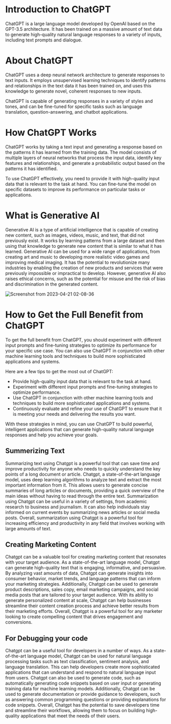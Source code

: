 
# Introduction to ChatGPT

ChatGPT is a large language model developed by OpenAI based on the GPT-3.5 architecture. It has been trained on a massive amount of text data to generate high-quality natural language responses to a variety of inputs, including text prompts and dialogue.

# About ChatGPT

ChatGPT uses a deep neural network architecture to generate responses to text inputs. It employs unsupervised learning techniques to identify patterns and relationships in the text data it has been trained on, and uses this knowledge to generate novel, coherent responses to new inputs.

ChatGPT is capable of generating responses in a variety of styles and tones, and can be fine-tuned for specific tasks such as language translation, question-answering, and chatbot applications.

# How ChatGPT Works

ChatGPT works by taking a text input and generating a response based on the patterns it has learned from the training data. The model consists of multiple layers of neural networks that process the input data, identify key features and relationships, and generate a probabilistic output based on the patterns it has identified.

To use ChatGPT effectively, you need to provide it with high-quality input data that is relevant to the task at hand. You can fine-tune the model on specific datasets to improve its performance on particular tasks or applications.


# What is Generative AI
Generative AI is a type of artificial intelligence that is capable of creating new content, such as images, videos, music, and text, that did not previously exist. It works by learning patterns from a large dataset and then using that knowledge to generate new content that is similar to what it has learned. Generative AI can be used for a wide range of applications, from creating art and music to developing more realistic video games and improving medical imaging. It has the potential to revolutionize many industries by enabling the creation of new products and services that were previously impossible or impractical to develop. However, generative AI also raises ethical concerns, such as the potential for misuse and the risk of bias and discrimination in the generated content.

<p align="center">
  
  
  
![Screenshot from 2023-04-21 02-08-36](https://user-images.githubusercontent.com/90936436/233488499-e6ced616-04dd-4917-b34f-b71d7b297ffe.png)






</p>

# How to Get the Full Benefit from ChatGPT

To get the full benefit from ChatGPT, you should experiment with different input prompts and fine-tuning strategies to optimize its performance for your specific use case. You can also use ChatGPT in conjunction with other machine learning tools and techniques to build more sophisticated applications and systems.

Here are a few tips to get the most out of ChatGPT:

- Provide high-quality input data that is relevant to the task at hand.
- Experiment with different input prompts and fine-tuning strategies to optimize performance.
- Use ChatGPT in conjunction with other machine learning tools and techniques to build more sophisticated applications and systems.
- Continuously evaluate and refine your use of ChatGPT to ensure that it is meeting your needs and delivering the results you want.

With these strategies in mind, you can use ChatGPT to build powerful, intelligent applications that can generate high-quality natural language responses and help you achieve your goals.

## Summerizing Text 

Summarizing text using Chatgpt is a powerful tool that can save time and improve productivity for anyone who needs to quickly understand the key points of a long document or article. Chatgpt, a state-of-the-art language model, uses deep learning algorithms to analyze text and extract the most important information from it. This allows users to generate concise summaries of long articles or documents, providing a quick overview of the main ideas without having to read through the entire text. Summarization using Chatgpt can be useful in a variety of settings, from academic research to business and journalism. It can also help individuals stay informed on current events by summarizing news articles or social media posts. Overall, summarization using Chatgpt is a powerful tool for increasing efficiency and productivity in any field that involves working with large amounts of text.

## Creating Marketing Content 
Chatgpt can be a valuable tool for creating marketing content that resonates with your target audience. As a state-of-the-art language model, Chatgpt can generate high-quality text that is engaging, informative, and persuasive. By analyzing vast amounts of data, Chatgpt can generate insights into consumer behavior, market trends, and language patterns that can inform your marketing strategies. Additionally, Chatgpt can be used to generate product descriptions, sales copy, email marketing campaigns, and social media posts that are tailored to your target audience. With its ability to generate personalized content at scale, Chatgpt can help businesses streamline their content creation process and achieve better results from their marketing efforts. Overall, Chatgpt is a powerful tool for any marketer looking to create compelling content that drives engagement and conversions.

## For Debugging your code 
Chatgpt can be a useful tool for developers in a number of ways. As a state-of-the-art language model, Chatgpt can be used for natural language processing tasks such as text classification, sentiment analysis, and language translation. This can help developers create more sophisticated applications that can understand and respond to natural language input from users. Chatgpt can also be used to generate code, such as automatically generating code snippets based on user input or generating training data for machine learning models. Additionally, Chatgpt can be used to generate documentation or provide guidance to developers, such as answering common programming questions or providing explanations for code snippets. Overall, Chatgpt has the potential to save developers time and streamline their workflows, allowing them to focus on building high-quality applications that meet the needs of their users.
